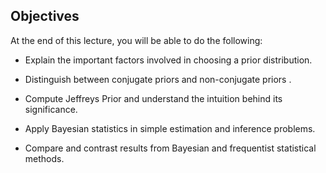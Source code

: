 ## Objectives
At the end of this lecture, you will be able to do the following:

- Explain the important factors involved in choosing a prior distribution.

- Distinguish between conjugate priors and non-conjugate priors .

- Compute Jeffreys Prior and understand the intuition behind its significance.

- Apply Bayesian statistics in simple estimation and inference problems.

- Compare and contrast results from Bayesian and frequentist statistical methods.
